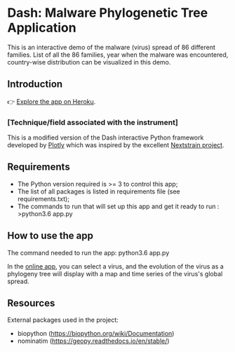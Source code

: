 # Dash: Malware Phylogenetic Tree Application

This is an interactive demo of the malware (virus) spread of 86 different families. List of all the 86 families, year when the malware was encountered, country-wise distribution can be visualized in this demo.

## Introduction

👉 [Explore the app on Heroku](https://dash-phylogeny.herokuapp.com/).

### [Technique/field associated with the instrument]
This is a modified version of the Dash interactive Python framework developed by [Plotly](https://plot.ly/) which was inspired by the excellent [Nextstrain project](https://nextstrain.org/zika?dmin=2014-06-17).

## Requirements
- The Python version required is >= 3 to control this app;
- The list of all packages is listed in requirements file (see requirements.txt);
- The commands to run that will set up this app and get it ready to run : >python3.6 app.py

## How to use the app
The command needed to run the app:
python3.6 app.py

In the [online app](https://dash-phylogeny.herokuapp.com/), you can select a virus, and the evolution of the virus as a phylogeny tree will display with a map and time series of the virus's global spread.

## Resources

External packages used in the project:
- biopython (https://biopython.org/wiki/Documentation)
- nominatim (https://geopy.readthedocs.io/en/stable/)